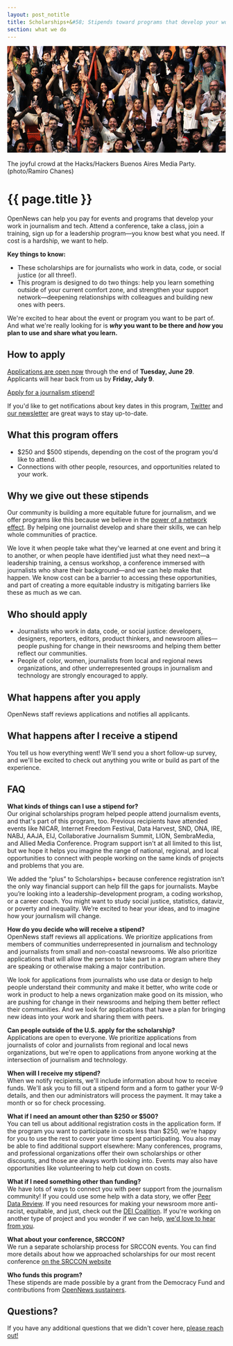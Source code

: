 ```yaml
---
layout: post_notitle
title: Scholarships+&#58; Stipends toward programs that develop your work
section: what we do
---
```


<img src="/media/img/index_opennewsphoto.jpg" class="topline">
<p class="caption">The joyful crowd at the Hacks/Hackers Buenos Aires Media Party. (photo/Ramiro Chanes)</p>

# {{ page.title }}

OpenNews can help you pay for events and programs that develop your work in journalism and tech. Attend a conference, take a class, join a training, sign up for a leadership program—you know best what you need. If cost is a hardship, we want to help.

**Key things to know:**

* These scholarships are for journalists who work in data, code, or social justice (or all three!).
* This program is designed to do two things: help you learn something outside of your current comfort zone, and strengthen your support network—deepening relationships with colleagues and building new ones with peers.

We're excited to hear about the event or program you want to be part of. And what we're really looking for is **_why_ you want to be there and _how_ you plan to use and share what you learn.**

## How to apply

[Applications are open now](https://docs.google.com/forms/d/e/1FAIpQLSeHTILFeeBwPn69Vr-JUt0nOMhdYIYCBHnHcgsDrIcQRgRgRA/viewform) through the end of **Tuesday, June 29**. Applicants will hear back from us by **Friday, July 9**.

<a class="sidebar-button" href="https://docs.google.com/forms/d/e/1FAIpQLSeHTILFeeBwPn69Vr-JUt0nOMhdYIYCBHnHcgsDrIcQRgRgRA/viewform">Apply for a journalism stipend!</a>

If you'd like to get notifications about key dates in this program, [Twitter](https://twitter.com/opennews) and [our newsletter](http://eepurl.com/czSVTL) are great ways to stay up-to-date.

## What this program offers

* $250 and $500 stipends, depending on the cost of the program you'd like to attend.
* Connections with other people, resources, and opportunities related to your work.

## Why we give out these stipends

Our community is building a more equitable future for journalism, and we offer programs like this because we believe in the [power of a network effect](/blog/scholarships-networks/). By helping one journalist develop and share their skills, we can help whole communities of practice. 

We love it when people take what they've learned at one event and bring it to another, or when people have identified just what they need next—a leadership training, a census workshop, a conference immersed with journalists who share their background—and we can help make that happen. We know cost can be a barrier to accessing these opportunities, and part of creating a more equitable industry is mitigating barriers like these as much as we can.

## Who should apply

* Journalists who work in data, code, or social justice: developers, designers, reporters, editors, product thinkers, and newsroom allies—people pushing for change in their newsrooms and helping them better reflect our communities.
* People of color, women, journalists from local and regional news organizations, and other underrepresented groups in journalism and technology are strongly encouraged to apply.

## What happens after you apply

OpenNews staff reviews applications and notifies all applicants.

## What happens after I receive a stipend

You tell us how everything went! We'll send you a short follow-up survey, and we'll be excited to check out anything you write or build as part of the experience.

## FAQ

**What kinds of things can I use a stipend for?**  
Our original scholarships program helped people attend journalism events, and that's part of this program, too. Previous recipients have attended events like NICAR, Internet Freedom Festival, Data Harvest, SND, ONA, IRE, NABJ, AAJA, EIJ, Collaborative Journalism Summit, LION, SembraMedia, and Allied Media Conference. Program support isn't at all limited to this list, but we hope it helps you imagine the range of national, regional, and local opportunities to connect with people working on the same kinds of projects and problems that you are.

We added the “plus” to Scholarships+ because conference registration isn’t the only way financial support can help fill the gaps for journalists. Maybe you’re looking into a leadership-development program, a coding workshop, or a career coach. You might want to study social justice, statistics, dataviz, or poverty and inequality. We’re excited to hear your ideas, and to imagine how your journalism will change.

**How do you decide who will receive a stipend?**  
OpenNews staff reviews all applications. We prioritize applications from members of communities underrepresented in journalism and technology and journalists from small and non-coastal newsrooms. We also prioritize applications that will allow the person to take part in a program where they are speaking or otherwise making a major contribution.

We look for applications from journalists who use data or design to help people understand their community and make it better, who write code or work in product to help a news organization make good on its mission, who are pushing for change in their newsrooms and helping them better reflect their communities. And we look for applications that have a plan for bringing new ideas into your work and sharing them with peers.

**Can people outside of the U.S. apply for the scholarship?**  
Applications are open to everyone. We prioritize applications from journalists of color and journalists from regional and local news organizations, but we're open to applications from anyone working at the intersection of journalism and technology.

**When will I receive my stipend?**  
When we notify recipients, we'll include information about how to receive funds. We'll ask you to fill out a stipend form and a form to gather your W-9 details, and then our administrators will process the payment. It may take a month or so for check processing.

**What if I need an amount other than $250 or $500?**  
You can tell us about additional registration costs in the application form. If the program you want to participate in costs less than $250, we're happy for you to use the rest to cover your time spent participating. You also may be able to find additional support elsewhere: Many conferences, programs, and professional organizations offer their own scholarships or other discounts, and those are always worth looking into. Events may also have opportunities like volunteering to help cut down on costs.

**What if I need something other than funding?**  
We have lots of ways to connect you with peer support from the journalism community! If you could use some help with a data story, we offer [Peer Data Review](/what/community/datareview/). If you need resources for making your newsroom more anti-racist, equitable, and just, check out the [DEI Coalition](/what/community/dei-coalition/). If you're working on another type of project and you wonder if we can help, [we'd love to hear from you](mailto:info@opennews.org).

**What about your conference, SRCCON?**  
We run a separate scholarship process for SRCCON events. You can find more details about how we approached scholarships for our most recent conference [on the SRCCON website](https://2020.srccon.org/scholarships/)

**Who funds this program?**  
These stipends are made possible by a grant from the Democracy Fund and contributions from [OpenNews sustainers](https://opennews.networkforgood.com/).

## Questions?

If you have any additional questions that we didn't cover here, [please reach out!](mailto:info@opennews.org)